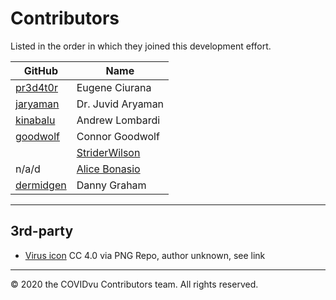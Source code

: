 # Contributors

Listed in the order in which they joined this development effort.

|  GitHub  | Name              |
|----------|-------------------|
|[pr3d4t0r](https://www.linkedin.com/in/ciurana/)|Eugene Ciurana|
|[jaryaman](https://www.linkedin.com/in/juvid-aryaman/)| Dr. Juvid Aryaman|
|[kinabalu](https://www.linkedin.com/in/andrewlombardi/)| Andrew Lombardi|
|[goodwolf](https://www.linkedin.com/in/connorgoodwolf/)| Connor Goodwolf |
||[StriderWilson](https://www.linkedin.com/in/strider-wilson/)|Strider Wilson|
|n/a/d|[Alice Bonasio](https://www.linkedin.com/in/alicebonasio/)|
|[dermidgen](https://www.linkedin.com/in/dermidgen/)|Danny Graham|


---
## 3rd-party

- [Virus icon](https://www.pngrepo.com/svg/25229/virus) CC 4.0 via PNG Repo, author unknown, see link


---
&#169; 2020 the COVIDvu Contributors team.  All rights reserved.

